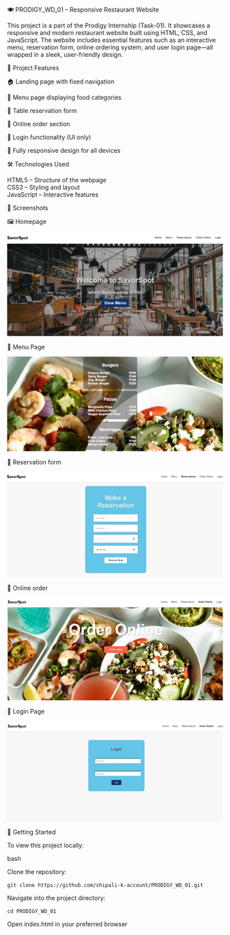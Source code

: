  🍽️ PRODIGY_WD_01 – Responsive Restaurant Website

This project is a part of the Prodigy Internship (Task-01). It showcases a responsive and modern restaurant website built using HTML, CSS, and JavaScript. The website includes essential features such as an interactive menu, reservation form, online ordering system, and user login page—all wrapped in a sleek, user-friendly design.


📌 Project Features

🏠 Landing page with fixed navigation

🧾 Menu page displaying food categories

📅 Table reservation form

🛒 Online order section

🔐 Login functionality (UI only)

📱 Fully responsive design for all devices



🛠️ Technologies Used

HTML5 – Structure of the webpage  
CSS3 – Styling and layout  
JavaScript – Interactive features  

📸 Screenshots

🖼️ Homepage  

![Homepage](images/HomePage.png)

🍕 Menu Page  

![Menu](images/MenuPage.png)

📅 Reservation form

![Reservation](images/Reservation.png)

🛒 Online order

![ Online order](images/OnlineOrder.png)

🔐 Login Page

![ Login Page](images/Login.png)


🚀 Getting Started

To view this project locally:

bash
 
Clone the repository:
 
    git clone https://github.com/shipali-k-account/PRODIGY_WD_01.git

Navigate into the project directory:

    cd PRODIGY_WD_01

Open index.html in your preferred browser
